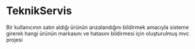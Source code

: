 # TeknikServis
Bir kullanıcının satın aldığı ürünün arızalandığını bildirmek amacıyla sisteme girerek hangi ürünün markasını ve hatasını bildirmesi için oluşturulmuş mvc projesi
